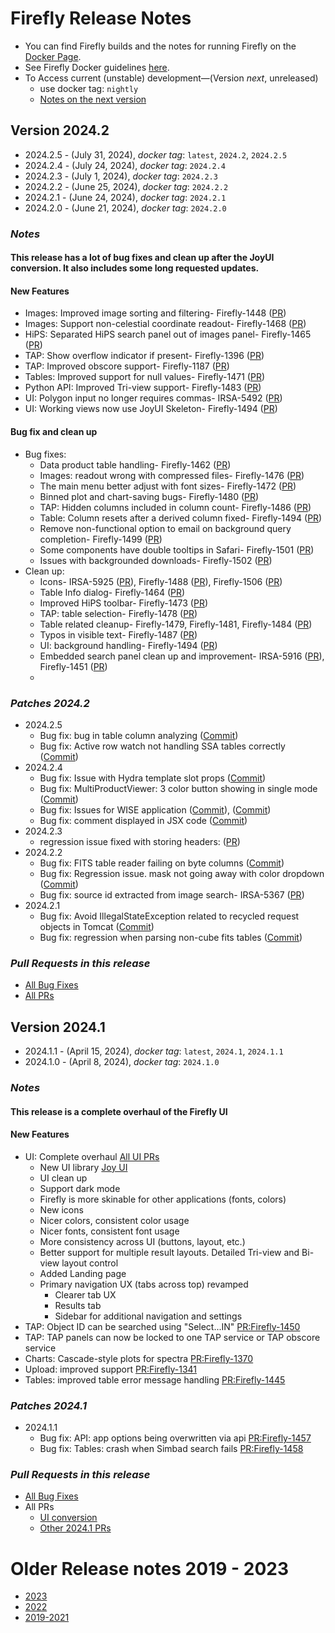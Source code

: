 # Firefly Release Notes

- You can find Firefly builds and the notes for running Firefly on the [Docker Page](https://hub.docker.com/r/ipac/firefly).
- See Firefly Docker guidelines [here](firefly-docker.md).
- To Access current (unstable) development—(Version _next_, unreleased) 
  - use docker tag: `nightly`
  - [Notes on the next version](next-release-details.md)

## Version 2024.2
  - 2024.2.5 - (July 31, 2024),   _docker tag_: `latest`, `2024.2`, `2024.2.5`
  - 2024.2.4 - (July 24, 2024),   _docker tag_: `2024.2.4`
  - 2024.2.3 - (July 1, 2024),   _docker tag_: `2024.2.3`
  - 2024.2.2 - (June 25, 2024),  _docker tag_: `2024.2.2`
  - 2024.2.1 - (June 24, 2024),  _docker tag_: `2024.2.1`
  - 2024.2.0 - (June 21, 2024),  _docker tag_: `2024.2.0`

### _Notes_
#### This release has a lot of bug fixes and clean up after the JoyUI conversion. It also includes some long requested updates.

#### New Features

- Images: Improved image sorting and filtering- Firefly-1448 ([PR](https://github.com/Caltech-IPAC/firefly/pull/1543))
- Images: Support non-celestial coordinate readout- Firefly-1468 ([PR](https://github.com/Caltech-IPAC/firefly/pull/1553))
- HiPS: Separated HiPS search panel out of images panel- Firefly-1465 ([PR](https://github.com/Caltech-IPAC/firefly/pull/1547))
- TAP: Show overflow indicator if present- Firefly-1396 ([PR](https://github.com/Caltech-IPAC/firefly/pull/1542))
- TAP: Improved obscore support- Firefly-1187 ([PR](https://github.com/Caltech-IPAC/firefly/pull/1551))
- Tables: Improved support for null values- Firefly-1471 ([PR](https://github.com/Caltech-IPAC/firefly/pull/1549))
- Python API: Improved Tri-view support- Firefly-1483 ([PR](https://github.com/Caltech-IPAC/firefly/pull/1583))
- UI: Polygon input no longer requires commas- IRSA-5492 ([PR](https://github.com/Caltech-IPAC/firefly/pull/1559))
- UI: Working views now use JoyUI Skeleton- Firefly-1494 ([PR](https://github.com/Caltech-IPAC/firefly/pull/1574))

#### Bug fix and clean up
- Bug fixes:
  - Data product table handling- Firefly-1462 ([PR](https://github.com/Caltech-IPAC/firefly/pull/1543))
  - Images: readout wrong with compressed files- Firefly-1476 ([PR](https://github.com/Caltech-IPAC/firefly/pull/1558))
  - The main menu better adjust with font sizes- Firefly-1472 ([PR](https://github.com/Caltech-IPAC/firefly/pull/1550))
  - Binned plot and chart-saving bugs- Firefly-1480 ([PR](https://github.com/Caltech-IPAC/firefly/pull/1562))
  - TAP: Hidden columns included in column count- Firefly-1486 ([PR](https://github.com/Caltech-IPAC/firefly/pull/1564))
  - Table: Column resets after a derived column fixed- Firefly-1494 ([PR](https://github.com/Caltech-IPAC/firefly/pull/1574))
  - Remove non-functional option to email on background query completion- Firefly-1499 ([PR](https://github.com/Caltech-IPAC/firefly/pull/1570))
  - Some components have double tooltips in Safari- Firefly-1501 ([PR](https://github.com/Caltech-IPAC/firefly/pull/1572))
  - Issues with backgrounded downloads- Firefly-1502 ([PR](https://github.com/Caltech-IPAC/firefly/pull/1574))
- Clean up:
  - Icons- IRSA-5925 ([PR](https://github.com/Caltech-IPAC/firefly/pull/1524)), Firefly-1488 ([PR](https://github.com/Caltech-IPAC/firefly/pull/1565)), Firefly-1506 ([PR](https://github.com/Caltech-IPAC/firefly/pull/1576))
  - Table Info dialog- Firefly-1464 ([PR](https://github.com/Caltech-IPAC/firefly/pull/1546))
  - Improved HiPS toolbar- Firefly-1473 ([PR](https://github.com/Caltech-IPAC/firefly/pull/1551))
  - TAP: table selection- Firefly-1478 ([PR](https://github.com/Caltech-IPAC/firefly/pull/1560))
  - Table related cleanup- Firefly-1479, Firefly-1481, Firefly-1484 ([PR](https://github.com/Caltech-IPAC/firefly/pull/1563))
  - Typos in visible text- Firefly-1487 ([PR](https://github.com/Caltech-IPAC/firefly/pull/1561))
  - UI: background handling- Firefly-1494 ([PR](https://github.com/Caltech-IPAC/firefly/pull/1574))
  - Embedded search panel clean up and improvement- IRSA-5916 ([PR](https://github.com/Caltech-IPAC/firefly/pull/1539)), Firefly-1451 ([PR](https://github.com/Caltech-IPAC/firefly/pull/1548))
  - 
### _Patches 2024.2_

- 2024.2.5 
   - Bug fix: bug in table column analyzing ([Commit](https://github.com/Caltech-IPAC/firefly/commit/a94a467367f47c9612030a36ada6b37f24546dac))
   - Bug fix: Active row watch not handling SSA tables correctly ([Commit](https://github.com/Caltech-IPAC/firefly/commit/0316fea849aa67cf49342cdb1c2b2b4ad72dab4b))
- 2024.2.4 
   - Bug fix: Issue with Hydra template slot props  ([Commit](https://github.com/Caltech-IPAC/firefly/commit/1aec3593bb6c6fc817dff7cb797acfd5e75a43a7))
   - Bug fix: MultiProductViewer: 3 color button showing in single mode  ([Commit](https://github.com/Caltech-IPAC/firefly/commit/9209284c00605319e8e40f596766f15e82eb402e))
   - Bug fix: Issues for WISE application ([Commit](https://github.com/Caltech-IPAC/firefly/commit/58185602365cea888941798f15e5e03c378589c3)), ([Commit](https://github.com/Caltech-IPAC/firefly/commit/009ad7bd80e83f6ceae4d694b06d69a018393278))
   - Bug fix: comment displayed in JSX code ([Commit](https://github.com/Caltech-IPAC/firefly/commit/031ffd63e89f53213f53a68b344939427a1de124))
- 2024.2.3
   - regression issue fixed with storing headers: ([PR](https://github.com/Caltech-IPAC/firefly/commit/0761857553bf74e0a00fa5c2478feaa7bb805609))
- 2024.2.2
  - Bug fix: FITS table reader failing on byte columns ([Commit](https://github.com/Caltech-IPAC/firefly/commit/b28b11f7912252e053128de0f8cd3a4ddb868896))
  - Bug fix: Regression issue. mask not going away with color dropdown ([Commit](https://github.com/Caltech-IPAC/firefly/commit/fa9439b533f08b72757f6ea480c0602c45d210f5))
  - Bug fix: source id extracted from image search- IRSA-5367 ([PR](https://github.com/Caltech-IPAC/firefly/pull/1571))
- 2024.2.1
  - Bug fix: Avoid IllegalStateException related to recycled request objects in Tomcat ([Commit](https://github.com/Caltech-IPAC/firefly/commit/02ea84b4d3cc758fb426341356cf2ef07920ceb6))
  - Bug fix: regression when parsing non-cube fits tables ([Commit](https://github.com/Caltech-IPAC/firefly/commit/c95b830ab9a57487d517db31f6d50c967228e4aa))

### _Pull Requests in this release_
- [All Bug Fixes](https://github.com/caltech-ipac/firefly/pulls?q=is%3apr+milestone%3a2024.2+label%3abug)
- [All PRs](https://github.com/caltech-ipac/firefly/pulls?q=is%3apr++milestone%3a2024.2+)



## Version 2024.1
- 2024.1.1 - (April 15, 2024),  _docker tag_: `latest`, `2024.1`, `2024.1.1`
- 2024.1.0 - (April 8, 2024),  _docker tag_: `2024.1.0`

### _Notes_
#### This release is a complete overhaul of the Firefly UI

#### New Features
- UI: Complete overhaul [All UI PRs](https://github.com/Caltech-IPAC/firefly/pulls?page=2&q=is%3Apr+milestone%3AUI-conversion)
  - New UI library [Joy UI](https://mui.com/joy-ui/getting-started/)
  - UI clean up
  - Support dark mode
  - Firefly is more skinable for other applications (fonts, colors)
  - New icons
  - Nicer colors, consistent color usage
  - Nicer fonts, consistent font usage
  - More consistency across UI (buttons, layout, etc.)
  - Better support for multiple result layouts. Detailed Tri-view and Bi-view layout control
  - Added Landing page
  - Primary navigation UX (tabs across top) revamped
      - Clearer tab UX
      - Results tab
      - Sidebar for additional navigation and settings
- TAP: Object ID can be searched using "Select...IN" [PR:Firefly-1450](https://github.com/Caltech-IPAC/firefly/pull/1526)
- TAP: TAP panels can now be locked to one TAP service or TAP obscore service
- Charts: Cascade-style plots for spectra [PR:Firefly-1370](https://github.com/Caltech-IPAC/firefly/pull/1499)
- Upload: improved support [PR:Firefly-1341](https://github.com/Caltech-IPAC/firefly/pull/1472)
- Tables: improved table error message handling [PR:Firefly-1445](https://github.com/Caltech-IPAC/firefly/pull/1535)

### _Patches 2024.1_
- 2024.1.1
  - Bug fix: API: app options being overwritten via api [PR:Firefly-1457](https://github.com/Caltech-IPAC/firefly/pull/1538)
  - Bug fix: Tables: crash when Simbad search fails [PR:Firefly-1458](https://github.com/Caltech-IPAC/firefly/pull/1538)


### _Pull Requests in this release_
- [All Bug Fixes](https://github.com/caltech-ipac/firefly/pulls?q=is%3apr+milestone%3a2024.1+label%3abug)
- All PRs
   - [UI conversion](https://github.com/caltech-ipac/firefly/pulls?q=is%3apr++milestone%3a2022.3+)
   - [Other 2024.1 PRs](https://github.com/Caltech-IPAC/firefly/pulls?q=is%3Apr+milestone%3AUI-conversion)


# Older Release notes 2019 - 2023
- [2023](older-release-notes-2023.md)
- [2022](older-release-notes-2022.md)
- [2019-2021](older-release-notes-2019-2021.md)
